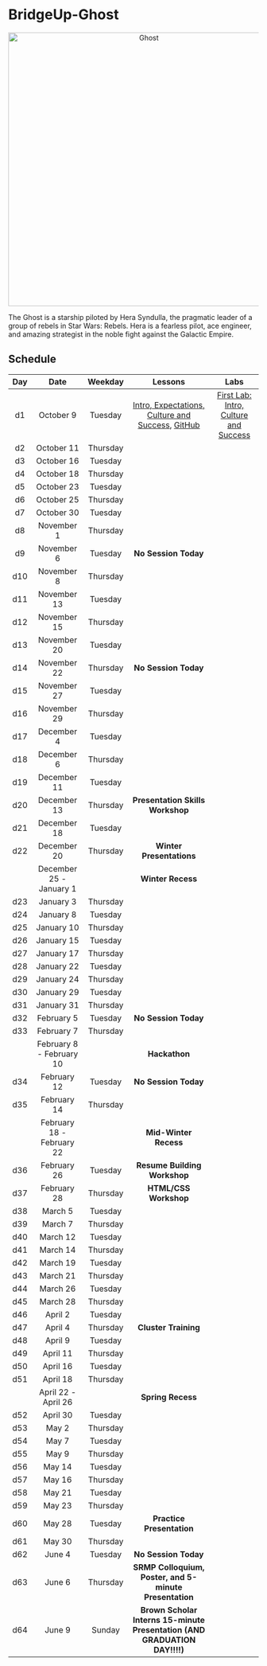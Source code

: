 # BridgeUp-Ghost

<p align="center">
  <img  src="http://www.jedinews.co.uk/wp-content/uploads/2018/01/forces-of-destiny-comic-hera.jpg" width="550px" alt="Ghost">
</p>

The Ghost is a starship piloted by Hera Syndulla, the pragmatic leader of a group of rebels in Star Wars: Rebels. Hera is a fearless pilot, ace engineer, and amazing strategist in the noble fight against the Galactic Empire.


## Schedule
  | Day | Date        | Weekday | Lessons     | Labs        |
  |:---:|:-----------:|:-------:|:-----------:|:-----------:|
  | d1  |October 9 |Tuesday | [Intro, Expectations, Culture and Success](weekly_code/d1/lessons/1.Intro.md), [GitHub](weekly_code/d1/lessons/2.Github.md)| [First Lab: Intro, Culture and Success](weekly_code/d1/labs)|
  | d2  |October 11 |Thursday | [](weekly_code/d2/lessons)| [](weekly_code/d2/labs)|
  | d3  |October 16 |Tuesday | [](weekly_code/d3/lessons)| [](weekly_code/d3/labs)|
  | d4  |October 18 |Thursday | [](weekly_code/d4/lessons)| [](weekly_code/d4/labs)|
  | d5  |October 23 |Tuesday | [](weekly_code/d5/lessons)| [](weekly_code/d5/labs)|
  | d6  |October 25 |Thursday | [](weekly_code/d6/lessons)| [](weekly_code/d6/labs)|
  | d7  |October 30 |Tuesday | [](weekly_code/d7/lessons)| [](weekly_code/d7/labs)|
  | d8  |November 1 |Thursday | [](weekly_code/d8/lessons)| [](weekly_code/d8/labs)|
  | d9  |November 6 |Tuesday | **No Session Today** |
  | d10 |November 8 |Thursday | [](weekly_code/d10/lessons)| [](weekly_code/d10/labs)|
  | d11 |November 13 |Tuesday | [](weekly_code/d11/lessons)| [](weekly_code/d11/labs)|
  | d12 |November 15 |Thursday | [](weekly_code/d12/lessons)| [](weekly_code/d12/labs)|
  | d13 |November 20 |Tuesday | [](weekly_code/d13/lessons)| [](weekly_code/d13/labs)|
  | d14 |November 22 |Thursday | **No Session Today** |
  | d15 |November 27 |Tuesday | [](weekly_code/d15/lessons)| [](weekly_code/d15/labs)|
  | d16 |November 29 |Thursday | [](weekly_code/d16/lessons)| [](weekly_code/d16/labs)|
  | d17 |December 4 |Tuesday | [](weekly_code/d17/lessons)| [](weekly_code/d17/labs)|
  | d18 |December 6 |Thursday | [](weekly_code/d18/lessons)| [](weekly_code/d18/labs)|
  | d19 |December 11 |Tuesday | [](weekly_code/d19/lessons)| [](weekly_code/d19/labs)|
  | d20 |December 13 |Thursday | **Presentation Skills Workshop** |
  | d21 |December 18 |Tuesday | [](weekly_code/d21/lessons)| [](weekly_code/d21/labs)|
  | d22 |December 20 |Thursday | **Winter Presentations** |
  |  |December 25 - January 1 | | **Winter Recess** |
  | d23  |January 3 |Thursday | [](weekly_code/d23/lessons)| [](weekly_code/d23/labs)|
  | d24  |January 8 |Tuesday | [](weekly_code/d24/lessons)| [](weekly_code/d24/labs)|
  | d25  |January 10 |Thursday | [](weekly_code/d25/lessons)| [](weekly_code/d25/labs)|
  | d26  |January 15 |Tuesday | [](weekly_code/d26/lessons)| [](weekly_code/d26/labs)|
  | d27  |January 17 |Thursday | [](weekly_code/d27/lessons)| [](weekly_code/d27/labs)|
  | d28  |January 22 |Tuesday | [](weekly_code/d28/lessons)| [](weekly_code/d28/labs)|
  | d29  |January 24 |Thursday | [](weekly_code/d29/lessons)| [](weekly_code/d29/labs)|
  | d30  |January 29 |Tuesday | [](weekly_code/d30/lessons)| [](weekly_code/d30/labs)|
  | d31 |January 31 |Thursday | [](weekly_code/d31/lessons)| [](weekly_code/d31/labs)|
  | d32 |February 5 |Tuesday | **No Session Today** |
  | d33 |February 7 |Thursday | [](weekly_code/d33/lessons)| [](weekly_code/d33/labs)|
  |  |February 8 - February 10 | | **Hackathon** |
  | d34 |February 12 |Tuesday | **No Session Today** |
  | d35 |February 14 |Thursday | [](weekly_code/d35/lessons)| [](weekly_code/d35/labs)|
  |  |February 18 - February 22 | | **Mid-Winter Recess** |
  | d36 |February 26 |Tuesday | **Resume Building Workshop** |
  | d37 |February 28 |Thursday | **HTML/CSS Workshop** |
  | d38 |March 5 |Tuesday | [](weekly_code/d38/lessons)| [](weekly_code/d38/labs)|
  | d39 |March 7 |Thursday | [](weekly_code/d39/lessons)| [](weekly_code/d39/labs)|
  | d40 |March 12 |Tuesday | [](weekly_code/d40/lessons)| [](weekly_code/d40/labs)|
  | d41 |March 14 |Thursday | [](weekly_code/d41/lessons)| [](weekly_code/d41/labs)|
  | d42 |March 19 |Tuesday | [](weekly_code/d42/lessons)| [](weekly_code/d42/labs)|
  | d43 |March 21 |Thursday | [](weekly_code/d43/lessons)| [](weekly_code/d43/labs)|
  | d44 |March 26 |Tuesday | [](weekly_code/d44/lessons)| [](weekly_code/d44/labs)|
  | d45 |March 28 |Thursday | [](weekly_code/d45/lessons)| [](weekly_code/d45/labs)|
  | d46 |April 2 |Tuesday | [](weekly_code/d46/lessons)| [](weekly_code/d46/labs)|
  | d47 |April 4 |Thursday | **Cluster Training** |
  | d48 |April 9 |Tuesday | [](weekly_code/d48/lessons)| [](weekly_code/d48/labs)|
  | d49 |April 11 |Thursday | [](weekly_code/d49/lessons)| [](weekly_code/d49/labs)|
  | d50 |April 16 |Tuesday | [](weekly_code/d50/lessons)| [](weekly_code/d50/labs)|
  | d51 |April 18 |Thursday | [](weekly_code/d51/lessons)| [](weekly_code/d51/labs)|
  |  |April 22 - April 26| | **Spring Recess** |
  | d52 |April 30 |Tuesday | [](weekly_code/d52/lessons)| [](weekly_code/d52/labs)|
  | d53 |May 2 |Thursday | [](weekly_code/d53/lessons)| [](weekly_code/d53/labs)|
  | d54 |May 7 |Tuesday | [](weekly_code/d54/lessons)| [](weekly_code/d54/labs)|
  | d55 |May 9 |Thursday | [](weekly_code/d55/lessons)| [](weekly_code/d55/labs)|
  | d56 |May 14 |Tuesday | [](weekly_code/d56/lessons)| [](weekly_code/d56/labs)|
  | d57 |May 16 |Thursday | [](weekly_code/d57/lessons)| [](weekly_code/d57/labs)|
  | d58 |May 21 |Tuesday | [](weekly_code/d58/lessons)| [](weekly_code/d58/labs)|
  | d59 |May 23 |Thursday | [](weekly_code/d59/lessons)| [](weekly_code/d59/labs)|
  | d60 |May 28 |Tuesday | **Practice Presentation** |
  | d61 |May 30 |Thursday | [](weekly_code/d61/lessons)| [](weekly_code/d61/labs)|
  | d62 |June 4 |Tuesday | **No Session Today** |
  | d63 |June 6 |Thursday | **SRMP Colloquium, Poster, and 5-minute Presentation** |
  | d64 |June 9 |Sunday | **Brown Scholar Interns 15-minute Presentation (AND GRADUATION DAY!!!!)** |
